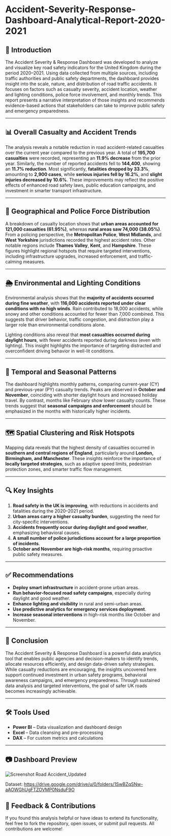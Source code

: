 # Accident-Severity-Response-Dashboard-Analytical-Report-2020-2021

## 📘 Introduction

The Accident Severity & Response Dashboard was developed to analyze and visualize key road safety indicators for the United Kingdom during the period 2020–2021. Using data collected from multiple sources, including traffic authorities and public safety departments, the dashboard provides insight into the scale, nature, and distribution of road traffic accidents. It focuses on factors such as casualty severity, accident location, weather and lighting conditions, police force involvement, and monthly trends. This report presents a narrative interpretation of those insights and recommends evidence-based actions that stakeholders can take to improve public safety and emergency preparedness.

---

## 📊 Overall Casualty and Accident Trends

The analysis reveals a notable reduction in road accident-related casualties over the current year compared to the previous year. A total of **195,700 casualties** were recorded, representing an **11.9% decrease** from the prior year. Similarly, the number of reported accidents fell to **144,400**, showing an **11.7% reduction**. Most significantly, **fatalities dropped by 33.3%**, amounting to **2,900 cases**, while **serious injuries fell by 16.2%**, and **slight injuries decreased by 10.6%**. These improvements may reflect the positive effects of enhanced road safety laws, public education campaigns, and investment in smarter transport infrastructure.

---

## 📍 Geographical and Police Force Distribution

A breakdown of casualty location shows that **urban areas accounted for 121,000 casualties (61.95%)**, whereas **rural areas saw 74,000 (38.05%)**. From a policing perspective, the **Metropolitan Police**, **West Midlands**, and **West Yorkshire** jurisdictions recorded the highest accident rates. Other notable regions include **Thames Valley**, **Kent**, and **Hampshire**. These figures highlight regional hotspots that require targeted interventions, including infrastructure upgrades, increased enforcement, and traffic-calming measures.

---

## 🌦️ Environmental and Lighting Conditions

Environmental analysis shows that the **majority of accidents occurred during fine weather**, with **116,000 accidents reported under clear conditions with no high winds**. Rain contributed to 18,000 accidents, while snowy and other conditions accounted for fewer than 7,000 combined. This suggests that driver behavior, traffic congestion, and distraction play a larger role than environmental conditions alone.

Lighting conditions also reveal that **most casualties occurred during daylight hours**, with fewer accidents reported during darkness (even with lighting). This insight highlights the importance of targeting distracted and overconfident driving behavior in well-lit conditions.

---

## 📅 Temporal and Seasonal Patterns

The dashboard highlights monthly patterns, comparing current-year (CY) and previous-year (PY) casualty trends. Peaks are observed in **October and November**, coinciding with shorter daylight hours and increased holiday travel. By contrast, months like February show lower casualty counts. These trends suggest that **seasonal campaigns and enforcement** should be emphasized in the months with historically higher incidents.

---

## 🗺️ Spatial Clustering and Risk Hotspots

Mapping data reveals that the highest density of casualties occurred in **southern and central regions of England**, particularly around **London, Birmingham, and Manchester**. These insights reinforce the importance of **locally targeted strategies**, such as adaptive speed limits, pedestrian protection zones, and smarter traffic flow management.

---

## 🔍 Key Insights

1. **Road safety in the UK is improving**, with reductions in accidents and fatalities during the 2020–2021 period.
2. **Urban areas carry a higher casualty burden**, suggesting the need for city-specific interventions.
3. **Accidents frequently occur during daylight and good weather**, emphasizing behavioral causes.
4. **A small number of police jurisdictions account for a large proportion of incidents**.
5. **October and November are high-risk months**, requiring proactive public safety measures.

---

## ✅ Recommendations

- **Deploy smart infrastructure** in accident-prone urban areas.
- **Run behavior-focused road safety campaigns**, especially during daylight and good weather.
- **Enhance lighting and visibility** in rural and semi-urban areas.
- **Use predictive analytics for emergency services deployment**.
- **Increase seasonal interventions** in high-risk months like October and November.

---

## 📌 Conclusion

The Accident Severity & Response Dashboard is a powerful data analytics tool that enables public agencies and decision-makers to identify trends, allocate resources efficiently, and design data-driven safety strategies. While casualty reductions are encouraging, the insights uncovered here support continued investment in urban safety programs, behavioral awareness campaigns, and emergency preparedness. Through sustained data analysis and targeted interventions, the goal of safer UK roads becomes increasingly achievable.

---

## 🛠 Tools Used

- **Power BI** – Data visualization and dashboard design  
- **Excel** – Data cleansing and pre-processing  
- **DAX** – For custom metrics and calculations

---

## 📷 Dashboard Preview

![Screenshot Road Accident_Updated](https://github.com/user-attachments/assets/6876a37b-2c69-465d-a96c-09f6c5791ecd)

Dataset: https://drive.google.com/drive/u/0/folders/1SwBZqSNw-aAOWGhUgFTZOVMP0NsduF9O



## 🙌 Feedback & Contributions

If you found this analysis helpful or have ideas to extend its functionality, feel free to fork the repository, open issues, or submit pull requests. All contributions are welcome!

